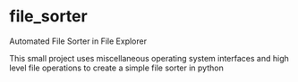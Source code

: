 # file_sorter
Automated File Sorter in File Explorer

This small project uses miscellaneous operating system interfaces and high level file operations to create a simple file sorter in python

